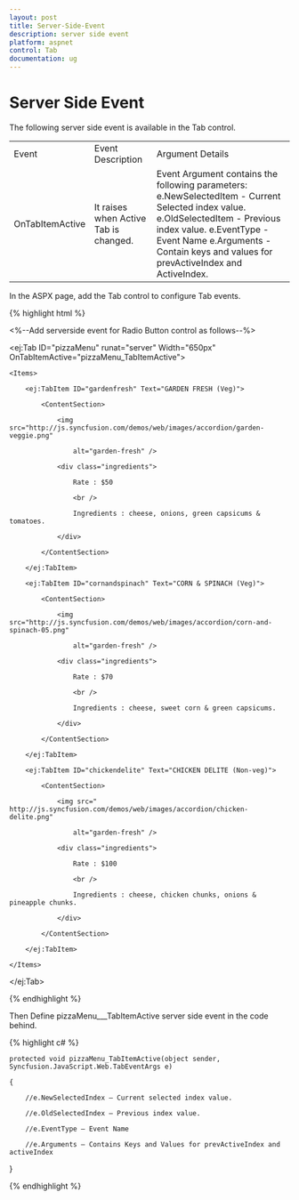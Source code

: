 ```yaml
---
layout: post
title: Server-Side-Event
description: server side event
platform: aspnet
control: Tab
documentation: ug
---
```


# Server Side Event

The following server side event is available in the Tab control.

<table>
<tr>
<td>
Event</td><td>
Event Description</td><td>
Argument Details</td></tr>
<tr>
<td>
OnTabItemActive</td><td>
It raises when Active Tab is changed.</td><td>
Event Argument contains the following parameters:
e.NewSelectedItem - Current Selected index value.
e.OldSelectedItem - Previous index value.
e.EventType - Event Name
e.Arguments - Contain keys and values for prevActiveIndex and ActiveIndex.
</td></tr>
</table>
 In the ASPX page, add the Tab control to configure Tab events.

{% highlight html %}

<%--Add serverside event for Radio Button control as follows--%>

<ej:Tab ID="pizzaMenu" runat="server" Width="650px" OnTabItemActive="pizzaMenu_TabItemActive">

    <Items>

        <ej:TabItem ID="gardenfresh" Text="GARDEN FRESH (Veg)">

            <ContentSection>

                <img src="http://js.syncfusion.com/demos/web/images/accordion/garden-veggie.png"

                    alt="garden-fresh" />

                <div class="ingredients">

                    Rate : $50

                    <br />

                    Ingredients : cheese, onions, green capsicums & tomatoes.

                </div>

            </ContentSection>

        </ej:TabItem>

        <ej:TabItem ID="cornandspinach" Text="CORN & SPINACH (Veg)">

            <ContentSection>

                <img src="http://js.syncfusion.com/demos/web/images/accordion/corn-and-spinach-05.png"

                    alt="garden-fresh" />

                <div class="ingredients">

                    Rate : $70

                    <br />

                    Ingredients : cheese, sweet corn & green capsicums.

                </div>

            </ContentSection>

        </ej:TabItem>

        <ej:TabItem ID="chickendelite" Text="CHICKEN DELITE (Non-veg)">

            <ContentSection>

                <img src=" http://js.syncfusion.com/demos/web/images/accordion/chicken-delite.png"

                    alt="garden-fresh" />

                <div class="ingredients">

                    Rate : $100

                    <br />

                    Ingredients : cheese, chicken chunks, onions & pineapple chunks.

                </div>

            </ContentSection>

        </ej:TabItem>

    </Items>

</ej:Tab>





{% endhighlight %}

Then Define pizzaMenu___TabItemActive server side event in the code behind.

{% highlight c# %}

    protected void pizzaMenu_TabItemActive(object sender, Syncfusion.JavaScript.Web.TabEventArgs e)

    {

        //e.NewSelectedIndex – Current selected index value.

        //e.OldSelectedIndex – Previous index value.

        //e.EventType – Event Name

        //e.Arguments – Contains Keys and Values for prevActiveIndex and activeIndex

   }





{% endhighlight %}



